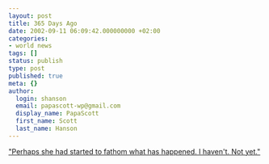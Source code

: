 ```yaml
---
layout: post
title: 365 Days Ago
date: 2002-09-11 06:09:42.000000000 +02:00
categories:
- world news
tags: []
status: publish
type: post
published: true
meta: {}
author:
  login: shanson
  email: papascott-wp@gmail.com
  display_name: PapaScott
  first_name: Scott
  last_name: Hanson
---
```

<p><a href="https://www.papascott.de/2001/09/12/1540.php#001540">"Perhaps she had started to fathom what has happened. I haven't. Not yet."</a></p>

